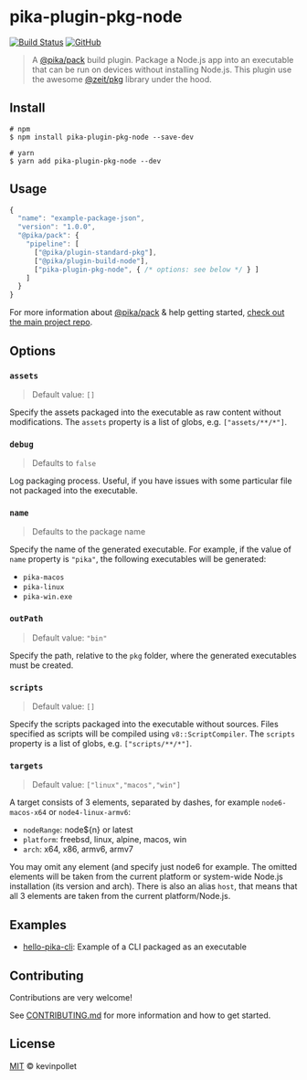# pika-plugin-pkg-node

[![Build Status](https://github.com/kevinpollet/pika-plugin-pkg-node/workflows/Build/badge.svg)](https://github.com/kevinpollet/pika-plugin-pkg-node/actions)
[![GitHub](https://img.shields.io/github/license/kevinpollet/pika-plugin-pkg-node.svg?color=blue)](./LICENSE.md)

> A [@pika/pack][1] build plugin. Package a Node.js app into an executable that can be run on devices without installing Node.js. This plugin use the awesome [@zeit/pkg][2] library under the hood.

## Install

```shell
# npm
$ npm install pika-plugin-pkg-node --save-dev

# yarn
$ yarn add pika-plugin-pkg-node --dev
```

## Usage

```js
{
  "name": "example-package-json",
  "version": "1.0.0",
  "@pika/pack": {
    "pipeline": [
      ["@pika/plugin-standard-pkg"],
      ["@pika/plugin-build-node"],
      ["pika-plugin-pkg-node", { /* options: see below */ } ]
    ]
  }
}
```

For more information about [@pika/pack][1] & help getting started, [check out the main project repo][1].

## Options

### `assets`

> Default value: `[]`

Specify the assets packaged into the executable as raw content without modifications. The `assets` property is a list of globs, e.g. `["assets/**/*"]`.

### `debug`

> Defaults to `false`

Log packaging process. Useful, if you have issues with some particular file not packaged into the executable.

### `name`

> Defaults to the package name

Specify the name of the generated executable. For example, if the value of `name` property is `"pika"`, the following executables will be generated:

- `pika-macos`
- `pika-linux`
- `pika-win.exe`

### `outPath`

> Default value: `"bin"`

Specify the path, relative to the `pkg` folder, where the generated executables must be created.

### `scripts`

> Default value: `[]`

Specify the scripts packaged into the executable without sources. Files specified as scripts will be compiled using `v8::ScriptCompiler`. The `scripts` property is a list of globs, e.g. `["scripts/**/*"]`.

### `targets`

> Default value: `["linux","macos","win"]`

A target consists of 3 elements, separated by dashes, for example `node6-macos-x64` or `node4-linux-armv6`:

- `nodeRange`: node\${n} or latest
- `platform`: freebsd, linux, alpine, macos, win
- `arch`: x64, x86, armv6, armv7

You may omit any element (and specify just node6 for example. The omitted elements will be taken from the current platform or system-wide Node.js installation (its version and arch). There is also an alias `host`, that means that all 3 elements are taken from the current platform/Node.js.

## Examples

- [hello-pika-cli](./examples/hello-pika-cli): Example of a CLI packaged as an executable

## Contributing

Contributions are very welcome!

See [CONTRIBUTING.md](./CONTRIBUTING.md) for more information and how to get started.

## License

[MIT][3] © kevinpollet

[1]: https://github.com/pikapkg/pack
[2]: https://github.com/zeit/pkg
[3]: ./LICENSE.md
